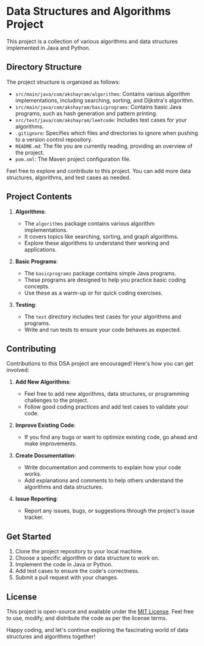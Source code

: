 # Data Structures and Algorithms Project

This project is a collection of various algorithms and data structures implemented in Java and Python.

## Directory Structure

The project structure is organized as follows:

- `src/main/java/com/akshayram/algorithms`: Contains various algorithm implementations, including searching, sorting, and Dijkstra's algorithm.
- `src/main/java/com/akshayram/basicprograms`: Contains basic Java programs, such as hash generation and pattern printing.
- `src/test/java/com/akshayram/leetcode`: Includes test cases for your algorithms.
- `.gitignore`: Specifies which files and directories to ignore when pushing to a version control repository.
- `README.md`: The file you are currently reading, providing an overview of the project.
- `pom.xml`: The Maven project configuration file.

Feel free to explore and contribute to this project. You can add more data structures, algorithms, and test cases as needed.

## Project Contents

1. **Algorithms**:
    - The `algorithms` package contains various algorithm implementations.
    - It covers topics like searching, sorting, and graph algorithms.
    - Explore these algorithms to understand their working and applications.

2. **Basic Programs**:
    - The `basicprograms` package contains simple Java programs.
    - These programs are designed to help you practice basic coding concepts.
    - Use these as a warm-up or for quick coding exercises.

3. **Testing**:
    - The `test` directory includes test cases for your algorithms and programs.
    - Write and run tests to ensure your code behaves as expected.

## Contributing

Contributions to this DSA project are encouraged! Here's how you can get involved:

1. **Add New Algorithms**:
    - Feel free to add new algorithms, data structures, or programming challenges to the project.
    - Follow good coding practices and add test cases to validate your code.

2. **Improve Existing Code**:
    - If you find any bugs or want to optimize existing code, go ahead and make improvements.

3. **Create Documentation**:
    - Write documentation and comments to explain how your code works.
    - Add explanations and comments to help others understand the algorithms and data structures.

4. **Issue Reporting**:
    - Report any issues, bugs, or suggestions through the project's issue tracker.

## Get Started

1. Clone the project repository to your local machine.
2. Choose a specific algorithm or data structure to work on.
3. Implement the code in Java or Python.
4. Add test cases to ensure the code's correctness.
5. Submit a pull request with your changes.

## License

This project is open-source and available under the [MIT License](LICENSE). Feel free to use, modify, and distribute the code as per the license terms.

Happy coding, and let's continue exploring the fascinating world of data structures and algorithms together!
